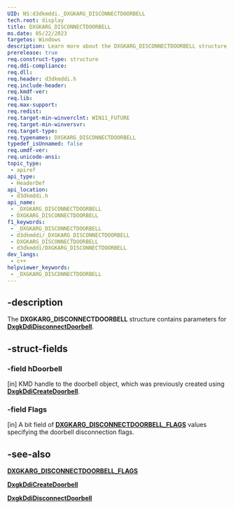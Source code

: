 ```yaml
---
UID: NS:d3dkmddi._DXGKARG_DISCONNECTDOORBELL
tech.root: display
title: DXGKARG_DISCONNECTDOORBELL
ms.date: 05/22/2023
targetos: Windows
description: Learn more about the DXGKARG_DISCONNECTDOORBELL structure.
prerelease: true
req.construct-type: structure
req.ddi-compliance: 
req.dll: 
req.header: d3dkmddi.h
req.include-header: 
req.kmdf-ver: 
req.lib: 
req.max-support: 
req.redist: 
req.target-min-winverclnt: WIN11_FUTURE
req.target-min-winversvr: 
req.target-type: 
req.typenames: DXGKARG_DISCONNECTDOORBELL
typedef_isUnnamed: false
req.umdf-ver: 
req.unicode-ansi: 
topic_type:
 - apiref
api_type:
 - HeaderDef
api_location:
 - d3dkmddi.h
api_name:
 - _DXGKARG_DISCONNECTDOORBELL
 - DXGKARG_DISCONNECTDOORBELL
f1_keywords:
 - _DXGKARG_DISCONNECTDOORBELL
 - d3dkmddi/_DXGKARG_DISCONNECTDOORBELL
 - DXGKARG_DISCONNECTDOORBELL
 - d3dkmddi/DXGKARG_DISCONNECTDOORBELL
dev_langs:
 - c++
helpviewer_keywords:
 - _DXGKARG_DISCONNECTDOORBELL
---
```


## -description

The **DXGKARG_DISCONNECTDOORBELL** structure contains parameters for [**DxgkDdiDisconnectDoorbell**](nc-d3dkmddi-dxgkddi_disconnectdoorbell.md).

## -struct-fields

### -field hDoorbell

[in] KMD handle to the doorbell object, which was previously created using [**DxgkDdiCreateDoorbell**](nc-d3dkmddi-dxgkddi_createdoorbell.md).

### -field Flags

[in] A bit field of [**DXGKARG_DISCONNECTDOORBELL_FLAGS**](ns-d3dkmddi-dxgkarg_disconnectdoorbell_flags.md) values specifying the doorbell disconnection flags.

## -see-also

[**DXGKARG_DISCONNECTDOORBELL_FLAGS**](ns-d3dkmddi-dxgkarg_disconnectdoorbell_flags.md)

[**DxgkDdiCreateDoorbell**](nc-d3dkmddi-dxgkddi_createdoorbell.md)

[**DxgkDdiDisconnectDoorbell**](nc-d3dkmddi-dxgkddi_disconnectdoorbell.md)
